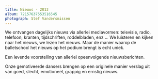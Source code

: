 ```yaml
---
title: Nieuws - 2013
album: 72157637553516545
photograph: Stef Vandersmissen
---
```

We ontvangen dagelijks nieuws via allerlei mediavormen: televisie, radio,
telefoon, kranten, tijdschriften, roddelbladen, enz … We luisteren en kijken
naar het nieuws, we lezen het nieuws. Maar de manier waarop de balletschool
het nieuws op het podium brengt is echt uniek.

Een levende voorstelling van allerlei opeenvolgende nieuwsberichten.

Onze gemotiveerde dansers brengen op een originele manier verslag uit van
goed, slecht, emotioneel, grappig en ernstig nieuws.

